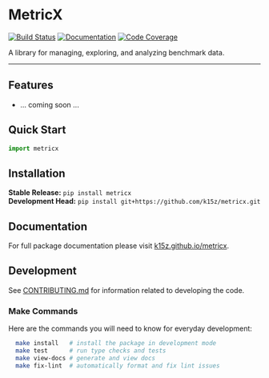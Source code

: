 # MetricX

[![Build Status](https://github.com/k15z/metricx/workflows/Build%20Master/badge.svg)](https://github.com/k15z/metricx/actions)
[![Documentation](https://github.com/k15z/metricx/workflows/Documentation/badge.svg)](https://k15z.github.io/metricx)
[![Code Coverage](https://codecov.io/gh/k15z/metricx/branch/master/graph/badge.svg)](https://codecov.io/gh/k15z/metricx)

A library for managing, exploring, and analyzing benchmark data.

---

## Features
* ... coming soon ...

## Quick Start
```python
import metricx
```

## Installation
**Stable Release:** `pip install metricx`<br>
**Development Head:** `pip install git+https://github.com/k15z/metricx.git`

## Documentation
For full package documentation please visit [k15z.github.io/metricx](https://k15z.github.io/metricx).

## Development
See [CONTRIBUTING.md](CONTRIBUTING.md) for information related to developing the code.

### Make Commands
Here are the commands you will need to know for everyday development:

```bash
  make install   # install the package in development mode
  make test      # run type checks and tests
  make view-docs # generate and view docs
  make fix-lint  # automatically format and fix lint issues
```
